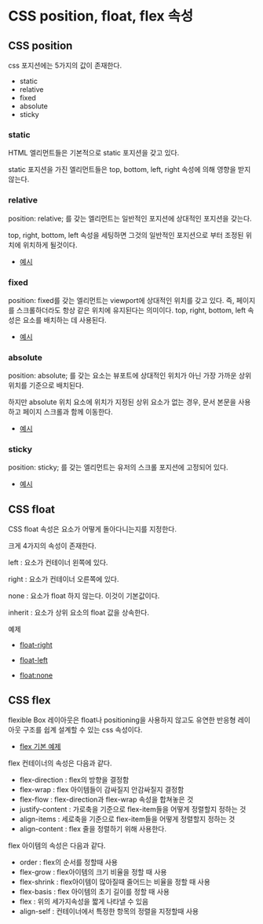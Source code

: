 # CSS position, float, flex 속성



## CSS position

css 포지션에는 5가지의 값이 존재한다.

- static
- relative
- fixed
- absolute
- sticky



### static

HTML 엘리먼트들은 기본적으로 static 포지션을 갖고 있다.

static 포지션을 가진 엘리먼트들은 top, bottom, left, right 속성에 의해 영향을 받지 않는다.



### relative

position: relative; 를 갖는 엘리먼트는 일반적인 포지션에 상대적인 포지션을 갖는다.

top, right, bottom, left 속성을 세팅하면 그것의 일반적인 포지션으로 부터 조정된 위치에 위치하게 될것이다.

- [예시](https://www.w3schools.com/css/tryit.asp?filename=trycss_position_relative)



### fixed

position: fixed를 갖는 엘리먼트는 viewport에 상대적인 위치를 갖고 있다. 즉, 페이지를 스크롤하더라도 항상 같은 위치에 유지된다는 의미이다. top, right, bottom, left  속성은 요소를 배치하는 데 사용된다.

- [예시](https://www.w3schools.com/css/tryit.asp?filename=trycss_position_fixed)



### absolute

position: absolute; 를 갖는 요소는 뷰포트에 상대적인 위치가 아닌 가장 가까운 상위 위치를 기준으로 배치된다.

하지만 absolute 위치 요소에 위치가 지정된 상위 요소가 없는 경우, 문서 본문을 사용하고 페이지 스크롤과 함께 이동한다.

- [예시](https://www.w3schools.com/css/tryit.asp?filename=trycss_position_absolute)



### sticky

position: sticky; 를 갖는 엘리먼트는 유저의 스크롤 포지션에 고정되어 있다.

- [예시](https://www.w3schools.com/css/tryit.asp?filename=trycss_position_sticky)



## CSS float

CSS float 속성은 요소가 어떻게 돌아다니는지를 지정한다.

크게 4가지의 속성이 존재한다.

left : 요소가 컨테이너 왼쪽에 있다.

right : 요소가 컨테이너 오른쪽에 있다.

none : 요소가 float 하지 않는다. 이것이 기본값이다.

inherit : 요소가 상위 요소의 float 값을 상속한다.



예제

- [float-right](https://www.w3schools.com/css/tryit.asp?filename=trycss_layout_float)
- [float-left](https://www.w3schools.com/css/tryit.asp?filename=trycss_layout_float2)

- [float:none](https://www.w3schools.com/css/tryit.asp?filename=trycss_layout_float_none)



## CSS flex

flexible Box 레이아웃은 float나 positioning을 사용하지 않고도 유연한 반응형 레이아웃 구조를 쉽계 설계할 수 있는 css 속성이다.

- [flex 기본 예제](https://www.w3schools.com/css/tryit.asp?filename=trycss3_flexbox)



flex 컨테이너의 속성은 다음과 같다.

- flex-direction : flex의 방향을 결정함
- flex-wrap : flex 아이템들이 감싸질지 안감싸질지 결정함
- flex-flow : flex-direction과 flex-wrap 속성을 합쳐놓은 것
- justify-content : 가로축을 기준으로 flex-item들을 어떻게 정렬할지 정하는 것
- align-items : 세로축을 기준으로 flex-item들을 어떻게 정렬할지 정하는 것
- align-content : flex 줄을 정렬하기 위해 사용한다.



flex 아이템의 속성은 다음과 같다.

- order : flex의 순서를 정할때 사용
- flex-grow : flex아이템의 크기 비율을 정할 때 사용
- flex-shrink : flex아이템이 많아질때 줄어드는 비율을 정할 때 사용
- flex-basis : flex 아이템의 초기 길이를 정할 때 사용
- flex : 위의 세가지속성을 짧게 나타낼 수 있음
- align-self : 컨테이너에서 특정한 항목의 정렬을 지정할때 사용